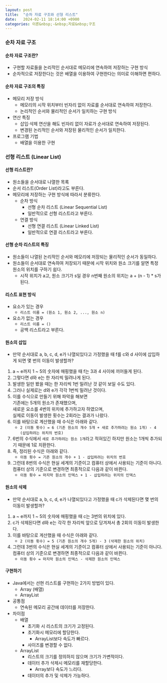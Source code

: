 ```yaml
---
layout: post
title:  "순차 자료 구조와 선형 리스트"
date:   2024-02-11 18:14:00 +0900
categories: 이론&nbsp;-&nbsp;자료&nbsp;구조
---
```


### 순차 자료 구조


#### 순차 자료 구조란?

- 구현할 자료들을 논리적인 순서대로 메모리에 연속하여 저장하는 구현 방식
- 순차적으로 저장한다는 것은 배열을 이용하여 구현한다는 의미로 이해하면 편하다.

#### 순차 자료 구조의 특징

- 메모리 저장 방식
    - 메모리의 시작 위치부터 빈자리 없이 자료를 순서대로 연속하여 저장한다.
    - 논리적인 순서와 물리적인 순서가 일치하는 구현 방식
- 연산 특징
    - 삽입·삭제 연산을 해도 빈자리 없이 자료가 순서대로 연속하여 저장된다.
    - 변경된 논리적인 순서와 저장된 물리적인 순서가 일치한다.
- 프로그램 기법
    - 배열을 이용한 구현

### 선형 리스트 (Linear List)

#### 선형 리스트란?

- 원소들을 순서대로 나열한 목록
- 순서 리스트(Order List)라고도 부른다.
- 메모리에 저장하는 구현 방식에 따라서 분류한다.
    - 순차 방식
        - 선형 순차 리스트 (Linear Sequential List)
        - 일반적으로 선형 리스트라고 부른다.
    - 연결 방식
        - 선형 연결 리스트 (Linear Linked List)
        - 일반적으로 연결 리스트라고 부른다.

#### 선형 순차 리스트의 특징

- 원소들이 나열된 논리적인 순서와 메모리에 저장되는 물리적인 순서가 동일하다.
- 원소들이 순서대로 연속하여 저장되기 때문에 시작 위치와 원소 크기를 알면 특정 원소의 위치를 구하기 쉽다.
    - 시작 위치가 a고, 원소 크기가 s일 경우 n번째 원소의 위치는 a + (n - 1) * s가 된다.

#### 리스트 표현 방식

- 요소가 있는 경우
    - `리스트 이름 = (원소 1, 원소 2, ..., 원소 n)`
- 요소가 없는 경우
    - `리스트 이름 = ()`
    - 공백 리스트라고 부른다.

#### 원소의 삽입

- 만약 순서대로 a, b, c, d, e가 나열되있다고 가정했을 때 f를 c와 d 사이에 삽입하게 되면 몇 번의 이동이 발생할까?
1. a ~ e까지 1 ~ 5의 숫자에 매핑했을 때 f는 3과 4 사이에 끼어들게 된다.
2. 그렇다면 d와 e는 한 자리씩 밀려나게 된다.
3. 발생한 일만 봤을 때는 한 자리씩 1번 밀려난 것 같이 보일 수도 있다.
4. 그러나 실제로는 d와 e가 각각 1번씩 밀려난 것이다.
5. 이를 수식으로 만들기 위해 파악을 해보면  
기존에는 5개의 원소가 존재했으며,  
새로운 요소를 4번의 위치에 추가하고자 하였으며,  
실제로 이동이 발생한 횟수는 2회라는 결과가 나왔다.
6. 이를 바탕으로 계산했을 때 수식은 아래와 같다.
    - `2 (이동 횟수) = 6 (기존 원소의 개수 5개 + 새로 추가하려는 원소 1개) - 4 (삽입하려는 위치의 번호)`
7. 6번의 수식에서 `새로 추가하려는 원소 1개`라고 적혀있긴 하지만 원소는 1개씩 추가되기 때문에 1로 치환한다.
8. 즉, 정리된 수식은 아래와 같다.
    - `이동 횟수 = 기존 원소의 개수 + 1 - 삽입하려는 위치의 번호`
9. 그런데 8번의 수식은 현실 세계의 기준이고 컴퓨터 상에서 사용되는 기준이 아니다.  
    컴퓨터 상의 기준으로 변경하면 최종적으로 다음과 같이 바뀐다.
    - `이동 횟수 = 마지막 원소의 인덱스 + 1 - 삽입하려는 위치의 인덱스`

#### 원소의 삭제

- 만약 순서대로 a, b, c, d, e가 나열되있다고 가정했을 때 c가 삭제된다면 몇 번의 이동이 발생할까?
1. a ~ e까지 1 ~ 5의 숫자에 매핑했을 때 c는 3번의 위치에 있다.
2. c가 삭제된다면 d와 e는 각각 한 자리씩 앞으로 당겨져서 총 2회의 이동이 발생한다.
3. 이를 바탕으로 게산했을 때 수식은 아래와 같다.
    - `2 (이동 횟수) = 5 (기존 원소의 개수 5개) - 3 (삭제한 원소의 위치)`
4. 그런데 3번의 수식은 현실 세계의 기준이고 컴퓨터 상에서 사용되는 기준이 아니다.  
    컴퓨터 상의 기준으로 변경하면 최종적으로 다음과 같이 바뀐다.
    - `이동 횟수 = 마지막 원소의 인덱스 - 삭제한 원소의 인덱스`

#### 구현하기

- Java에서는 선현 리스트를 구현하는 2가지 방법이 있다.
    - Array (배열)
    - ArrayList
- 공통점
    - 연속된 메모리 공간에 데이터를 저장한다.
- 차이점
    - 배열
        - 초기화 시 리스트의 크기가 고정된다.
        - 초기화시 메모리에 할당한다.
            - ArrayList보다 속도가 빠르다.
        - 사이즈를 변경할 수 없다.
    - ArrayList
        - 리스트의 크기를 정의하지 않으며 크기가 가변적이다.
        - 데이터 추가 삭제시 메모리를 재할당한다.
            - Array보다 속도가 느리다.
        - 데이터의 추가 및 삭제가 가능하다.